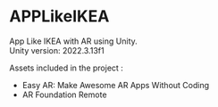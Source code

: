 # APPLikeIKEA
App Like IKEA with AR using Unity.<br />
Unity version: 2022.3.13f1

Assets included in the project :
- Easy AR: Make Awesome AR Apps Without Coding
- AR Foundation Remote
